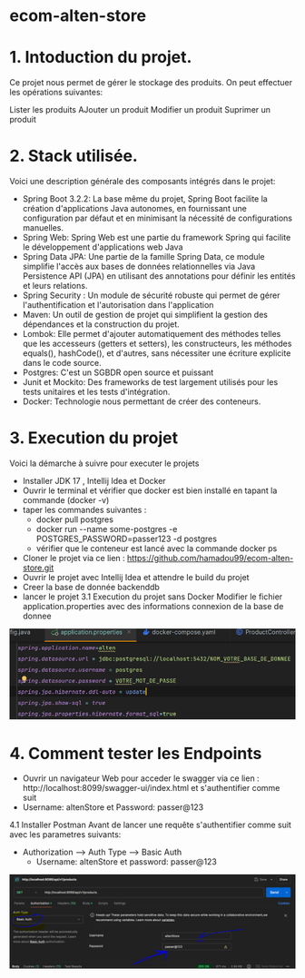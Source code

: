 # ecom-alten-store
# 1. Intoduction du projet.
   Ce projet nous permet de gérer le stockage des produits. On peut effectuer les opérations suivantes:

Lister les produits
AJouter un produit
Modifier un produit
Suprimer un produit
# 2. Stack utilisée.
   Voici une description générale des composants intégrés dans le projet:

* Spring Boot 3.2.2: La base même du projet, Spring Boot facilite la création d'applications Java autonomes, en fournissant une configuration par défaut et en minimisant la nécessité de configurations manuelles.
* Spring Web: Spring Web est une partie du framework Spring qui facilite le développement d'applications web Java
* Spring Data JPA: Une partie de la famille Spring Data, ce module simplifie l'accès aux bases de données relationnelles via Java Persistence API (JPA) en utilisant des annotations pour définir les entités et leurs relations.
* Spring Security : Un module de sécurité robuste qui permet de gérer l'authentification et l'autorisation dans l'application
* Maven: Un outil de gestion de projet qui simplifient la gestion des dépendances et la construction du projet.
* Lombok: Elle permet d'ajouter automatiquement des méthodes telles que les accesseurs (getters et setters), les constructeurs, les méthodes equals(), hashCode(), et d'autres, sans nécessiter une écriture explicite dans le code source.
* Postgres: C'est un SGBDR open source et puissant
* Junit et Mockito: Des frameworks de test largement utilisés pour les tests unitaires et les tests d'intégration.
* Docker: Technologie nous permettant de créer des conteneurs.
# 3. Execution du projet
   Voici la démarche à suivre pour executer le projets

* Installer JDK 17 , Intellij Idea et Docker
* Ouvrir le terminal et vérifier que docker est bien installé en tapant la commande (docker -v)
* taper les commandes suivantes :
  *  docker pull postgres
  *  docker run --name some-postgres -e POSTGRES_PASSWORD=passer123 -d postgres
  *  vérifier que le conteneur est lancé avec la commande docker ps
* Cloner le projet via ce lien : https://github.com/hamadou99/ecom-alten-store.git
* Ouvrir le projet avec Intellij Idea et attendre le build du projet
* Creer la base de donnée backenddb
* lancer le projet
3.1 Execution du projet sans Docker
Modifier le fichier application.properties avec des informations connexion de la base de donnee
<img src="\atlen1.PNG"/>

# 4. Comment tester les Endpoints

*  Ouvrir un navigateur Web pour acceder le swagger via ce lien : http://localhost:8099/swagger-ui/index.html
et s'authentifier comme suit
* Username: altenStore et Password: passer@123

4.1 Installer Postman
Avant de lancer une requête s'authentifier comme suit avec les parametres suivants:

* Authorization --> Auth Type --> Basic Auth
  *  Username: altenStore et password: passer@123
<img src="alten2.PNG"/>